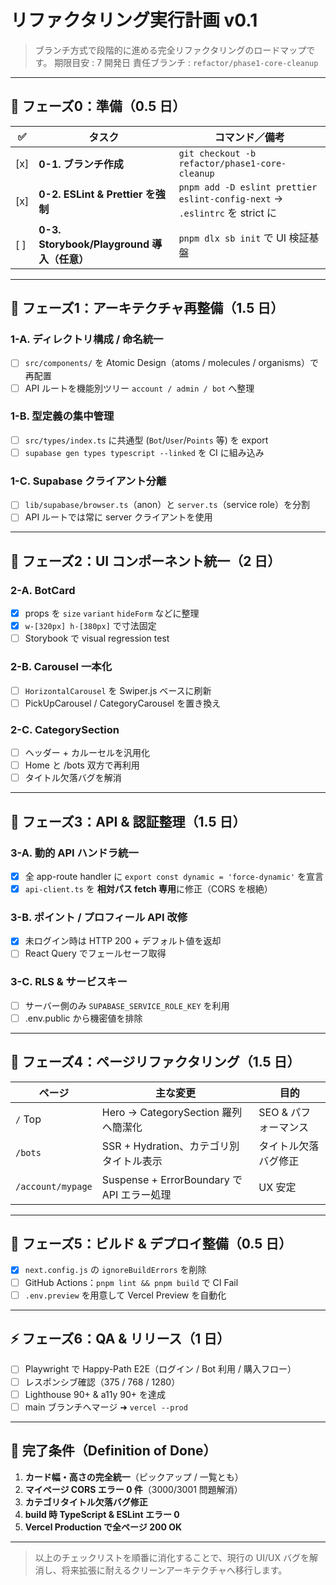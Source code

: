 # リファクタリング実行計画 v0.1

> ブランチ方式で段階的に進める完全リファクタリングのロードマップです。
> 期限目安 : 7 開発日    責任ブランチ : `refactor/phase1-core-cleanup`

---

## 📂 フェーズ0：準備（0.5 日）

| ✅ | タスク | コマンド／備考 |
|----|--------|----------------|
| [x] | **0-1. ブランチ作成** | `git checkout -b refactor/phase1-core-cleanup` |
| [x] | **0-2. ESLint & Prettier を強制** | `pnpm add -D eslint prettier eslint-config-next` → `.eslintrc` を strict に |
| [ ] | **0-3. Storybook/Playground 導入（任意）** | `pnpm dlx sb init` で UI 検証基盤 |

---

## 🔹 フェーズ1：アーキテクチャ再整備（1.5 日）

### 1-A. ディレクトリ構成 / 命名統一

- [ ] `src/components/` を Atomic Design（atoms / molecules / organisms）で再配置
- [ ] API ルートを機能別ツリー `account / admin / bot` へ整理

### 1-B. 型定義の集中管理

- [ ] `src/types/index.ts` に共通型 (`Bot`/`User`/`Points` 等) を export
- [ ] `supabase gen types typescript --linked` を CI に組み込み

### 1-C. Supabase クライアント分離

- [ ] `lib/supabase/browser.ts`（anon）と `server.ts`（service role）を分割
- [ ] API ルートでは常に server クライアントを使用

---

## 🔹 フェーズ2：UI コンポーネント統一（2 日）

### 2-A. BotCard

- [x] props を `size` `variant` `hideForm` などに整理
- [x] `w-[320px] h-[380px]` で寸法固定
- [ ] Storybook で visual regression test

### 2-B. Carousel 一本化

- [ ] `HorizontalCarousel` を Swiper.js ベースに刷新
- [ ] PickUpCarousel / CategoryCarousel を置き換え

### 2-C. CategorySection

- [ ] ヘッダー + カルーセルを汎用化
- [ ] Home と /bots 双方で再利用
- [ ] タイトル欠落バグを解消

---

## 🔹 フェーズ3：API & 認証整理（1.5 日）

### 3-A. 動的 API ハンドラ統一

- [x] 全 app-route handler に `export const dynamic = 'force-dynamic'` を宣言
- [x] `api-client.ts` を **相対パス fetch 専用**に修正（CORS を根絶）

### 3-B. ポイント / プロフィール API 改修

- [x] 未ログイン時は HTTP 200 + デフォルト値を返却
- [ ] React Query でフェールセーフ取得

### 3-C. RLS & サービスキー

- [ ] サーバー側のみ `SUPABASE_SERVICE_ROLE_KEY` を利用
- [ ] .env.public から機密値を排除

---

## 🔹 フェーズ4：ページリファクタリング（1.5 日）

| ページ | 主な変更 | 目的 |
|--------|----------|------|
| `/` Top | Hero → CategorySection 羅列へ簡潔化 | SEO & パフォーマンス |
| `/bots` | SSR + Hydration、カテゴリ別タイトル表示 | タイトル欠落バグ修正 |
| `/account/mypage` | Suspense + ErrorBoundary で API エラー処理 | UX 安定 |

---

## 🔹 フェーズ5：ビルド & デプロイ整備（0.5 日）

- [x] `next.config.js` の `ignoreBuildErrors` を削除
- [ ] GitHub Actions：`pnpm lint && pnpm build` で CI Fail
- [ ] `.env.preview` を用意して Vercel Preview を自動化

---

## ⚡ フェーズ6：QA & リリース（1 日）

- [ ] Playwright で Happy-Path E2E（ログイン / Bot 利用 / 購入フロー）
- [ ] レスポンシブ確認（375 / 768 / 1280）
- [ ] Lighthouse 90+ & a11y 90+ を達成
- [ ] main ブランチへマージ ➜ `vercel --prod`

---

## 🎯 完了条件（Definition of Done）

1. **カード幅・高さの完全統一**（ピックアップ / 一覧とも）
2. **マイページ CORS エラー 0 件**（3000/3001 問題解消）
3. **カテゴリタイトル欠落バグ修正**
4. **build 時 TypeScript & ESLint エラー 0**
5. **Vercel Production で全ページ 200 OK**

---

> 以上のチェックリストを順番に消化することで、現行の UI/UX バグを解消し、将来拡張に耐えるクリーンアーキテクチャへ移行します。
